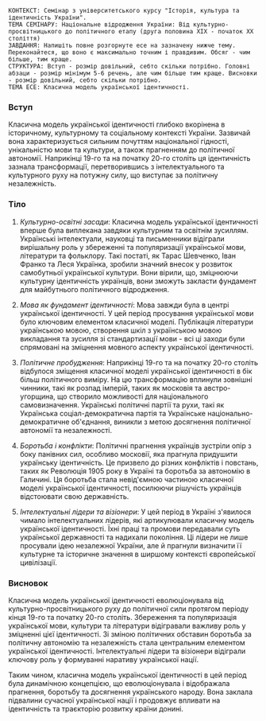 ```
КОНТЕКСТ: Семінар з університетського курсу "Історія, культура та ідентичність України".
ТЕМА СЕМІНАРУ: Національне відродження України: Від культурно-просвітницького до політичного етапу (друга половина ХІХ - початок ХХ століття)
ЗАВДАННЯ: Напишіть повне розгорнуте есе на зазначену нижче тему. Переконайтеся, що воно є максимально точним і правдивим. Обсяг - чим більше, тим краще.
СТРУКТУРА: Вступ - розмір довільний, себто скільки потрібно. Головні абзаци - розмір мінімум 5-6 речень, але чим більше тим краще. Висновки - розмір довільний, себто скільки потрібно.
ТЕМА ЕСЕ: Класична модель української ідентичності.
```

### Вступ

Класична модель української ідентичності глибоко вкорінена в історичному, культурному та соціальному контексті України. Зазвичай вона характеризується сильним почуттям національної гідності, унікальністю мови та культури, а також прагненням до політичної автономії. Наприкінці 19-го та на початку 20-го століть ця ідентичність зазнала трансформації, перетворившись з інтелектуального та культурного руху на потужну силу, що виступає за політичну незалежність.

### Тіло

1. _Культурно-освітні засади_: Класична модель української ідентичності вперше була виплекана завдяки культурним та освітнім зусиллям. Українські інтелектуали, науковці та письменники відіграли вирішальну роль у збереженні та популяризації української мови, літератури та фольклору. Такі постаті, як Тарас Шевченко, Іван Франко та Леся Українка, зробили значний внесок у розвиток самобутньої української культури. Вони вірили, що, зміцнюючи культурну ідентичність українців, вони зможуть закласти фундамент для майбутнього політичного відродження.

2. _Мова як фундамент ідентичності_: Мова завжди була в центрі української ідентичності. У цей період просування української мови було ключовим елементом класичної моделі. Публікація літератури українською мовою, створення шкіл з українською мовою викладання та зусилля зі стандартизації мови - всі ці заходи були спрямовані на зміцнення мовного аспекту української ідентичності.

3. _Політичне пробудження_: Наприкінці 19-го та на початку 20-го століть відбулося зміщення класичної моделі української ідентичності в бік більш політичного виміру. На цю трансформацію вплинули зовнішні чинники, такі як розпад імперій, таких як московія та австро-угорщина, що створило можливості для національного самовизначення. Українські політичні партії та рухи, такі як Українська соціал-демократична партія та Українське національно-демократичне об'єднання, виникли з метою досягнення політичної автономії та незалежності.

4. _Боротьба і конфлікти_: Політичні прагнення українців зустріли опір з боку панівних сил, особливо московії, яка прагнула придушити українську ідентичність. Це призвело до різних конфліктів і повстань, таких як Революція 1905 року в Україні та боротьба за автономію в Галичині. Ця боротьба стала невід'ємною частиною класичної моделі української ідентичності, посилюючи рішучість українців відстоювати свою державність.

5. _Інтелектуальні лідери та візіонери_: У цей період в Україні з'явилося чимало інтелектуальних лідерів, які артикулювали класичну модель української ідентичності. Їхні праці та промови передавали суть української державності та надихали покоління. Ці лідери не лише просували ідею незалежної України, але й прагнули визначити її культурне та історичне значення в ширшому контексті європейської цивілізації.

### Висновок

Класична модель української ідентичності еволюціонувала від культурно-просвітницького руху до політичної сили протягом періоду кінця 19-го та початку 20-го століть. Збереження та популяризація української мови, культури та літератури відігравали важливу роль у зміцненні цієї ідентичності. Зі зміною політичних обставин боротьба за політичну автономію та незалежність стала центральним елементом української ідентичності. Інтелектуальні лідери та візіонери відіграли ключову роль у формуванні наративу української нації.

Таким чином, класична модель української ідентичності в цей період була динамічною концепцією, що еволюціонувала і відображала прагнення, боротьбу та досягнення українського народу. Вона заклала підвалини сучасної української нації і продовжує впливати на ідентичність та траєкторію розвитку країни донині.
